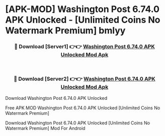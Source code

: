 # [APK-MOD] Washington Post 6.74.0 APK Unlocked - [Unlimited Coins No Watermark Premium] bmlyy



<div align="center">
<h3>🔴 Download [Server1] 👉👉 <a href="https://momento.my/?title=Washington_Post_6.74.0_APK_Unlocked">Washington Post 6.74.0 APK Unlocked Mod Apk</a></h3><br>

<h3>🔴 Download [Server2] 👉👉 <a href="https://momento.my/?title=Washington_Post_6.74.0_APK_Unlocked">Washington Post 6.74.0 APK Unlocked Mod Apk</a></h3>
</div>



Download Washington Post 6.74.0 APK Unlocked 

Free APK MOD Washington Post 6.74.0 APK Unlocked [Unlimited Coins No Watermark Premium]

Download Washington Post 6.74.0 APK Unlocked [Unlimited Coins No Watermark Premium] Mod For Android
